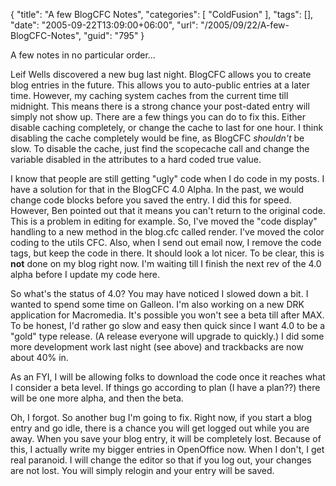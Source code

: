 {
	"title": "A few BlogCFC Notes",
	"categories": [
		"ColdFusion"
	],
	"tags": [],
	"date": "2005-09-22T13:09:00+06:00",
	"url": "/2005/09/22/A-few-BlogCFC-Notes",
	"guid": "795"
}

A few notes in no particular order...

Leif Wells discovered a new bug last night. BlogCFC allows you to create blog entries in the future. This allows you to auto-public entries at a later time. However, my caching system caches from the current time till midnight. This means there is a strong chance your post-dated entry will simply not show up. There are a few things you can do to fix this. Either disable caching completely, or change the cache to last for one hour. I think disabling the cache completely would be fine, as BlogCFC <i>shouldn't</i> be slow. To disable the cache, just find the scopecache call and change the variable disabled in the attributes to a hard coded true value.

I know that people are still getting "ugly" code when I do code in my posts. I have a solution for that in the BlogCFC 4.0 Alpha. In the past, we would change code blocks before you saved the entry. I did this for speed. However, Ben pointed out that it means you can't return to the original code. This is a problem in editing for example. So, I've moved the "code display" handling to a new method in the blog.cfc called render. I've moved the color coding to the utils CFC. Also, when I send out email now, I remove the code tags, but keep the code in there. It should look a lot nicer. To be clear, this is <b>not</b> done on my blog right now. I'm waiting till I finish the next rev of the 4.0 alpha before I update my code here.

So what's the status of 4.0? You may have noticed I slowed down a bit. I wanted to spend some time on Galleon. I'm also working on a new DRK application for Macromedia. It's possible you won't see a beta till after MAX. To be honest, I'd rather go slow and easy then quick since I want 4.0 to be a "gold" type release. (A release everyone will upgrade to quickly.) I did some more development work last night (see above) and trackbacks are now about 40% in.

As an FYI, I will be allowing folks to download the code once it reaches what I consider a beta level. If things go according to plan (I have a plan??) there will be one more alpha, and then the beta.

Oh, I forgot. So another bug I'm going to fix. Right now, if you start a blog entry and go idle, there is a chance you will get logged out while you are away. When you save your blog entry, it will be completely lost. Because of this, I actually write my bigger entries in OpenOffice now. When I don't, I get real paranoid. I will change the editor so that if you log out, your changes are not lost. You will simply relogin and your entry will be saved.